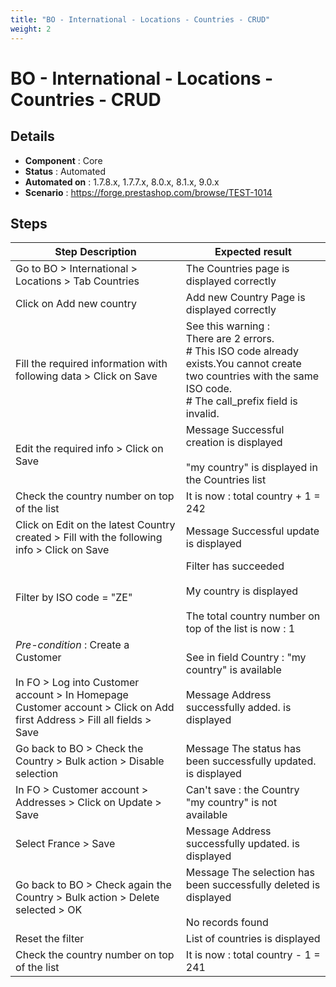 ```yaml
---
title: "BO - International - Locations - Countries - CRUD"
weight: 2
---
```


# BO - International - Locations - Countries - CRUD
## Details
* **Component** : Core
* **Status** : Automated
* **Automated on** : 1.7.8.x, 1.7.7.x, 8.0.x, 8.1.x, 9.0.x
* **Scenario** : https://forge.prestashop.com/browse/TEST-1014

## Steps
| Step Description | Expected result |
| ----- | ----- |
| Go to BO > International > Locations > Tab Countries | The Countries page is displayed correctly |
| Click on Add new country | Add new Country Page is displayed correctly |
| Fill the required information with following data > Click on Save | See this warning :<br>There are 2 errors.<br> # This ISO code already exists.You cannot create two countries with the same ISO code.<br> # The call_prefix field is invalid. |
| Edit the required info > Click on Save | Message Successful creation is displayed<br><br>"my country" is displayed in the Countries list |
| Check the country number on top of the list | It is now : total country + 1 = 242 |
| Click on Edit on the latest Country created > Fill with the following info > Click on Save | Message Successful update is displayed |
| Filter by ISO code = "ZE" | Filter has succeeded<br><br>My country is displayed<br><br>The total country number on top of the list is now : 1 |
| *Pre-condition* : Create a Customer<br><br>In FO > Log into Customer account > In Homepage Customer account > Click on Add first Address > Fill all fields > Save | See in field Country : "my country" is available<br><br>Message Address successfully added. is displayed |
| Go back to BO > Check the Country > Bulk action > Disable selection | Message The status has been successfully updated. is displayed |
| In FO > Customer account > Addresses > Click on Update > Save | Can't save : the Country "my country" is not available |
| Select France > Save | Message Address successfully updated. is displayed |
| Go back to BO > Check again the Country > Bulk action > Delete selected > OK | Message The selection has been successfully deleted is displayed<br><br>No records found |
| Reset the filter | List of countries is displayed |
| Check the country number on top of the list | It is now : total country - 1 = 241 |
